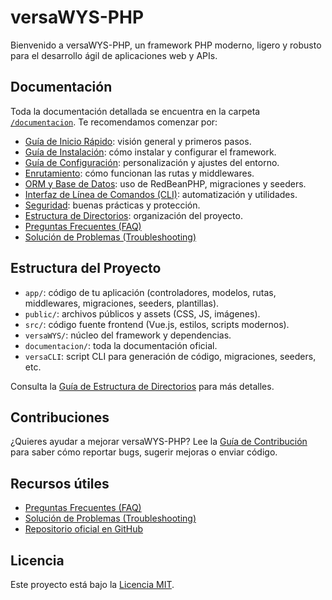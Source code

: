 # versaWYS-PHP

Bienvenido a versaWYS-PHP, un framework PHP moderno, ligero y robusto para el desarrollo ágil de aplicaciones web y APIs.

## Documentación

Toda la documentación detallada se encuentra en la carpeta [`/documentacion`](./documentacion/). Te recomendamos comenzar por:

- [Guía de Inicio Rápido](./documentacion/README.md): visión general y primeros pasos.
- [Guía de Instalación](./documentacion/INSTALL.md): cómo instalar y configurar el framework.
- [Guía de Configuración](./documentacion/CONFIGURATION.md): personalización y ajustes del entorno.
- [Enrutamiento](./documentacion/Enrutamiento.md): cómo funcionan las rutas y middlewares.
- [ORM y Base de Datos](./documentacion/ORM_y_BaseDeDatos.md): uso de RedBeanPHP, migraciones y seeders.
- [Interfaz de Línea de Comandos (CLI)](./documentacion/LineaDeComandos.md): automatización y utilidades.
- [Seguridad](./documentacion/Seguridad_Principios_Basicos.md): buenas prácticas y protección.
- [Estructura de Directorios](./documentacion/EstructuraDeDirectorios.md): organización del proyecto.
- [Preguntas Frecuentes (FAQ)](./documentacion/FAQ.md)
- [Solución de Problemas (Troubleshooting)](./documentacion/Troubleshooting.md)

## Estructura del Proyecto

- `app/`: código de tu aplicación (controladores, modelos, rutas, middlewares, migraciones, seeders, plantillas).
- `public/`: archivos públicos y assets (CSS, JS, imágenes).
- `src/`: código fuente frontend (Vue.js, estilos, scripts modernos).
- `versaWYS/`: núcleo del framework y dependencias.
- `documentacion/`: toda la documentación oficial.
- `versaCLI`: script CLI para generación de código, migraciones, seeders, etc.

Consulta la [Guía de Estructura de Directorios](./documentacion/EstructuraDeDirectorios.md) para más detalles.

## Contribuciones

¿Quieres ayudar a mejorar versaWYS-PHP? Lee la [Guía de Contribución](./documentacion/Guia_Contribucion.md) para saber cómo reportar bugs, sugerir mejoras o enviar código.

## Recursos útiles

- [Preguntas Frecuentes (FAQ)](./documentacion/FAQ.md)
- [Solución de Problemas (Troubleshooting)](./documentacion/Troubleshooting.md)
- [Repositorio oficial en GitHub](https://github.com/kriollo/versaWYS)

## Licencia

Este proyecto está bajo la [Licencia MIT](https://opensource.org/licenses/MIT).
